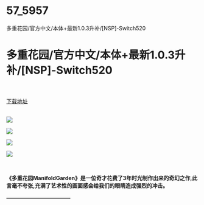 # 57_5957
多重花园/官方中文/本体+最新1.0.3升补/[NSP]-Switch520
# 多重花园/官方中文/本体+最新1.0.3升补/[NSP]-Switch520
 <br/></br>
[下载地址](https://www.switch520.cc/article/5957 "下载地址")
<br/></br>

<p><img src="https://www.switch520.cc/muke_img/upload_art_editor_20201022-1_55867e9b0303863e496f496fa63586ee.jpg"></p>
<p><img src="https://www.switch520.cc/muke_img/upload_art_editor_20201022-1_c5b8399952218447b1e7a2c81256a3a1.jpg"></p>
<p><img src="https://www.switch520.cc/muke_img/upload_art_editor_20201022-1_041fe89713409270cb51250c27e8cd2d.jpg"></p>
<p><img src="https://www.switch520.cc/muke_img/upload_art_editor_20201022-1_555fb307c77f70c1a5bd39dcedf2be68.jpg"></p>
<p><span><strong> &nbsp;<br></strong></span></p>
<p></p>
<p><span><strong>《多重花园ManifoldGarden》是一位奇才花费了3年时光制作出来的奇幻之作,此言毫不夸张,充满了艺术性的画面感会给我们的眼睛造成强烈的冲击。</strong></span></p>
<p><span><strong>————————————</strong></span></p>
